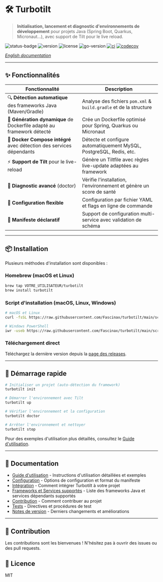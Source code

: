 # 🛠️ Turbotilt

> **Initialisation, lancement et diagnostic d'environnements de développement** pour projets Java (Spring Boot, Quarkus, Micronaut...), avec support de Tilt pour le live reload.

![status-badge](https://img.shields.io/badge/status-beta-orange)
![version](https://img.shields.io/github/v/release/Fascinax/Turbotilt?include_prereleases)
![license](https://img.shields.io/github/license/Fascinax/Turbotilt)
![go-version](https://img.shields.io/github/go-mod/go-version/Fascinax/Turbotilt)
[![ci](https://github.com/Fascinax/Turbotilt/actions/workflows/ci.yml/badge.svg)](https://github.com/Fascinax/Turbotilt/actions/workflows/ci.yml)
[![codecov](https://codecov.io/gh/Fascinax/Turbotilt/branch/main/graph/badge.svg)](https://codecov.io/gh/Fascinax/Turbotilt)

*[English documentation](../README.md)*

---

## ✨ Fonctionnalités

| Fonctionnalité                                                            | Description                                                             |
| ------------------------------------------------------------------------- | ----------------------------------------------------------------------- |
| 🔍 **Détection automatique** des frameworks Java (Maven/Gradle)           | Analyse des fichiers `pom.xml` & `build.gradle` et de la structure      |
| 🐳 **Génération dynamique** de Dockerfile adapté au framework détecté     | Crée un Dockerfile optimisé pour Spring, Quarkus ou Micronaut           |
| 🧩 **Docker Compose intégré** avec détection des services dépendants      | Détecte et configure automatiquement MySQL, PostgreSQL, Redis, etc.     |
| ⚡ **Support de Tilt** pour le live-reload                                | Génère un Tiltfile avec règles live-update adaptées au framework        |
| 🏥 **Diagnostic avancé** (doctor)                                         | Vérifie l'installation, l'environnement et génère un score de santé     |
| 🔧 **Configuration flexible**                                             | Configuration par fichier YAML et flags en ligne de commande             |
| 📝 **Manifeste déclaratif**                                              | Support de configuration multi-service avec validation de schéma           |

---

## 📦 Installation

Plusieurs méthodes d'installation sont disponibles :

### Homebrew (macOS et Linux)

```bash
brew tap VOTRE_UTILISATEUR/turbotilt
brew install turbotilt
```

### Script d'installation (macOS, Linux, Windows)

```bash
# macOS et Linux
curl -fsSL https://raw.githubusercontent.com/Fascinax/turbotilt/main/scripts/install.sh | bash

# Windows PowerShell
iwr -useb https://raw.githubusercontent.com/Fascinax/turbotilt/main/scripts/install.ps1 | iex
```

### Téléchargement direct

Téléchargez la dernière version depuis la [page des releases](https://github.com/Fascinax/turbotilt/releases).

---

## 🚀 Démarrage rapide

```bash
# Initialiser un projet (auto-détection du framework)
turbotilt init

# Démarrer l'environnement avec Tilt
turbotilt up

# Vérifier l'environnement et la configuration
turbotilt doctor

# Arrêter l'environnement et nettoyer
turbotilt stop
```

Pour des exemples d'utilisation plus détaillés, consultez le [Guide d'utilisation](./usage.fr.md).

---

## 📖 Documentation

- [Guide d'utilisation](./usage.fr.md) - Instructions d'utilisation détaillées et exemples
- [Configuration](./configuration.fr.md) - Options de configuration et format du manifeste
- [Intégration](./integration.fr.md) - Comment intégrer Turbotilt à votre projet
- [Frameworks et Services supportés](./supported.fr.md) - Liste des frameworks Java et services dépendants supportés
- [Contribution](../CONTRIBUTING.md) - Comment contribuer au projet
- [Tests](../TESTING.md) - Directives et procédures de test
- [Notes de version](../CHANGELOG-IMPROVEMENTS.md) - Derniers changements et améliorations

---

## 🤝 Contribution

Les contributions sont les bienvenues ! N'hésitez pas à ouvrir des issues ou des pull requests.

## 📄 Licence

MIT
